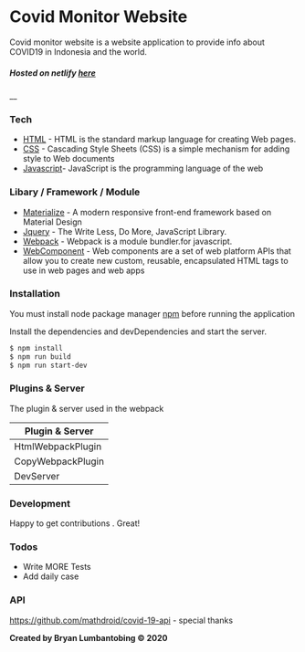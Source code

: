 # Covid Monitor Website
Covid monitor website is a website application to provide info about COVID19 in Indonesia and the world.

##### Hosted on netlify [here](http://coronavirusdisease.netlify.app/)

__

### Tech
* [HTML](https://www.w3schools.com/html/html_intro.asp) - HTML is the standard markup language for creating Web pages.
* [CSS](https://www.w3.org/Style/CSS/Overview.en.html) - Cascading Style Sheets (CSS) is a simple mechanism for adding style to Web documents
* [Javascript](https://en.wikipedia.org/wiki/JavaScript)- JavaScript is the programming language of the web

### Libary / Framework / Module
* [Materialize](https://materializecss.com/) - A modern responsive front-end framework based on Material Design
* [Jquery](https://jquery.com/) - The Write Less, Do More, JavaScript Library.
* [Webpack](https://webpack.js.org/) - Webpack is a module bundler.for javascript.
* [WebComponent](https://www.webcomponents.org/introduction) - Web components are a set of web platform APIs that allow you to create new custom, reusable, encapsulated HTML tags to use in web pages and web apps

### Installation

You must install node package manager [npm](https://nodejs.org/en/download/) before running the application

Install the dependencies and devDependencies and start the server.

```sh
$ npm install 
$ npm run build
$ npm run start-dev
```



### Plugins & Server

The plugin & server used in the webpack

| Plugin & Server | 
| ------ |
| HtmlWebpackPlugin | 
| CopyWebpackPlugin | 
| DevServer | 




### Development

Happy to get contributions . Great!




### Todos

 - Write MORE Tests
 - Add daily case

### API
https://github.com/mathdroid/covid-19-api - special thanks



**Created by Bryan Lumbantobing &copy; 2020**

